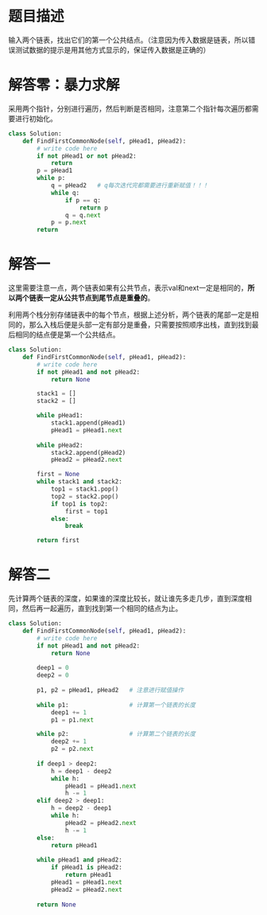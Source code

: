 # 题目描述

输入两个链表，找出它们的第一个公共结点。（注意因为传入数据是链表，所以错误测试数据的提示是用其他方式显示的，保证传入数据是正确的）

# 解答零：暴力求解

采用两个指针，分别进行遍历，然后判断是否相同，注意第二个指针每次遍历都需要进行初始化。

```python
class Solution:
    def FindFirstCommonNode(self, pHead1, pHead2):
        # write code here
        if not pHead1 or not pHead2:
            return
        p = pHead1
        while p:
            q = pHead2   # q每次迭代完都需要进行重新赋值！！！
            while q:
                if p == q:
                    return p 
                q = q.next
            p = p.next
        return
```

# 解答一

这里需要注意一点，两个链表如果有公共节点，表示val和next一定是相同的，**所以两个链表一定从公共节点到尾节点是重叠的**。

利用两个栈分别存储链表中的每个节点，根据上述分析，两个链表的尾部一定是相同的，那么入栈后便是头部一定有部分是重叠，只需要按照顺序出栈，直到找到最后相同的结点便是第一个公共结点。

```python
class Solution:
    def FindFirstCommonNode(self, pHead1, pHead2):
        # write code here
        if not pHead1 and not pHead2:
            return None

        stack1 = []
        stack2 = []

        while pHead1:
            stack1.append(pHead1)
            pHead1 = pHead1.next
            
        while pHead2:
            stack2.append(pHead2)
            pHead2 = pHead2.next

        first = None
        while stack1 and stack2:
            top1 = stack1.pop()
            top2 = stack2.pop()
            if top1 is top2:
                first = top1
            else:
                break

        return first
```

# 解答二

先计算两个链表的深度，如果谁的深度比较长，就让谁先多走几步，直到深度相同，然后再一起遍历，直到找到第一个相同的结点为止。

```python
class Solution:
    def FindFirstCommonNode(self, pHead1, pHead2):
        # write code here
        if not pHead1 and not pHead2:
            return None
        
        deep1 = 0
        deep2 = 0
        
        p1, p2 = pHead1, pHead2   # 注意进行赋值操作
        
        while p1:                 # 计算第一个链表的长度
            deep1 += 1
            p1 = p1.next

        while p2:                 # 计算第二个链表的长度
            deep2 += 1
            p2 = p2.next
        
        if deep1 > deep2:
            h = deep1 - deep2
            while h:
                pHead1 = pHead1.next
                h -= 1
        elif deep2 > deep1:
            h = deep2 - deep1
            while h:
                pHead2 = pHead2.next
                h -= 1
        else:
            return pHead1
        
        while pHead1 and pHead2:
            if pHead1 is pHead2:
                return pHead1
            pHead1 = pHead1.next
            pHead2 = pHead2.next
        
        return None
```
